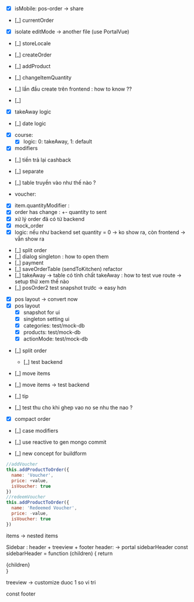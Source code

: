 * [x] isMobile: pos-order -> share
* [_] currentOrder

* [x] isolate editMode -> another file (use PortalVue)
* [_] storeLocale

* [_] createOrder
* [_] addProduct
* [_] changeItemQuantity
* [_] lần đầu create trên frontend : how to know ??
* [_]

* [x] takeAway logic
* [_] date logic
* [x] course:
    * [x] logic: 0: takeAway, 1: default
* [x] modifiers
* [_] tiền trả lại cashback
* [_] separate

* [_] table truyền vào như thế nào ?
* voucher:
* [x] item.quantityModifier : 
* [x] order has change : +- quantity to sent
* [x] xử lý order đã có từ backend
* [x] mock_order 
* [x] logic: nếu như backend set quantity = 0 -> ko show ra, còn frontend -> vẫn show ra
* [_] split order
* [_] dialog singleton : how to open them
* [_] payment
* [_] saveOrderTable (sendToKitchen) refactor
* [_] takeAway -> table có tính chất takeAway : how to test vue route -> setup thử xem thế nào
* [_] posOrder2 test snapshot trước -> easy hơn
* [x] pos layout -> convert now
* [x] pos layout
  * [x] snapshot for ui
  * [x] singleton setting ui
  * [x] categories: test/mock-db
  * [x] products: test/mock-db
  * [x] actionMode: test/mock-db

* [_] split order
  * [_] test backend
* [_] move items
* [_] move items -> test backend
* [_] tip

* [_] test thu cho khi ghep vao no se nhu the nao ?
* [x] compact order
* [_] case modifiers

* [_] use reactive to gen mongo commit
* [_] new concept for buildform


```jsx
//addVoucher
this.addProductToOrder({
  name: 'Voucher',
  price: +value,
  isVoucher: true
})
//redeemVoucher
this.addProductToOrder({
  name: 'Redeemed Voucher',
  price: -value,
  isVoucher: true
})
```


items -> nested items

Sidebar : header + treeview + footer
header: -> portal sidebarHeader
const sidebarHeader = function (children) {
  return <div>{children}</div>
}

treeview -> customize duoc 1 so vi tri

const footer  
